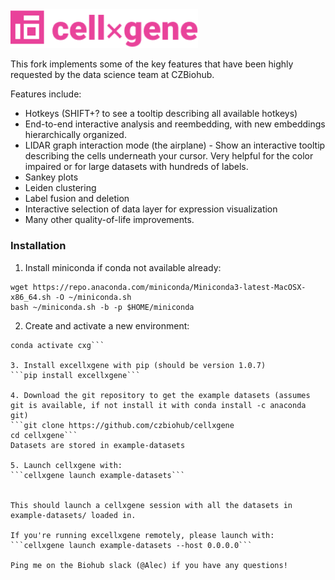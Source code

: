 <img src="./docs/cellxgene-logo.png" width="300">

This fork implements some of the key features that have been highly requested by the data science team at CZBiohub.

Features include:
- Hotkeys (SHIFT+? to see a tooltip describing all available  hotkeys)
- End-to-end interactive analysis and reembedding, with new embeddings hierarchically organized.
- LIDAR graph interaction mode (the airplane) - Show an interactive tooltip describing the cells underneath your cursor. Very helpful for the color impaired or for large datasets with hundreds of labels.
- Sankey plots
- Leiden clustering
- Label fusion and deletion
- Interactive selection of data layer for expression visualization
- Many other quality-of-life improvements.

### Installation

1. Install miniconda if conda not available already:

```
wget https://repo.anaconda.com/miniconda/Miniconda3-latest-MacOSX-x86_64.sh -O ~/miniconda.sh
bash ~/miniconda.sh -b -p $HOME/miniconda
```

2. Create and activate a new environment:

```conda create -n cxg python=3.7
conda activate cxg```

3. Install excellxgene with pip (should be version 1.0.7)
```pip install excellxgene```

4. Download the git repository to get the example datasets (assumes git is available, if not install it with conda install -c anaconda git)
```git clone https://github.com/czbiohub/cellxgene
cd cellxgene```
Datasets are stored in example-datasets

5. Launch cellxgene with:
```cellxgene launch example-datasets```


This should launch a cellxgene session with all the datasets in example-datasets/ loaded in.

If you're running excellxgene remotely, please launch with:
```cellxgene launch example-datasets --host 0.0.0.0```

Ping me on the Biohub slack (@Alec) if you have any questions!
